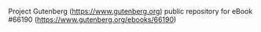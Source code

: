 Project Gutenberg (https://www.gutenberg.org) public repository for
eBook #66190 (https://www.gutenberg.org/ebooks/66190)

